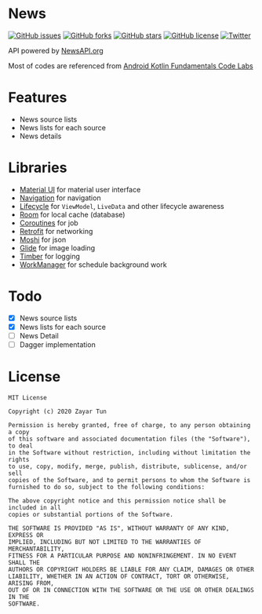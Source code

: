 # News
[![GitHub issues](https://img.shields.io/github/issues/ZattWine/news)](https://github.com/ZattWine/news/issues)
[![GitHub forks](https://img.shields.io/github/forks/ZattWine/news)](https://github.com/ZattWine/news/network)
[![GitHub stars](https://img.shields.io/github/stars/ZattWine/news)](https://github.com/ZattWine/news/stargazers)
[![GitHub license](https://img.shields.io/github/license/ZattWine/news)](https://github.com/ZattWine/news/blob/master/LICENSE)
[![Twitter](https://img.shields.io/twitter/url?style=social&url=https%3A%2F%2Fgithub.com%2FZattWine%2Fnews)](https://twitter.com/intent/tweet?text=Wow:&url=https%3A%2F%2Fgithub.com%2FZattWine%2Fnews)

 API powered by [NewsAPI.org](https://newsapi.org/)
 
 Most of codes are referenced from [Android Kotlin Fundamentals Code Labs](https://codelabs.developers.google.com/android-kotlin-fundamentals/)

# Features
- News source lists
- News lists for each source
- News details

# Libraries
- [Material UI]() for material user interface
- [Navigation]() for navigation
- [Lifecycle]() for `ViewModel`, `LiveData` and other lifecycle awareness
- [Room]() for local cache (database)
- [Coroutines]() for job
- [Retrofit]() for networking
- [Moshi]() for json
- [Glide]() for image loading
- [Timber]() for logging
- [WorkManager]() for schedule background work

# Todo
- [x] News source lists
- [x] News lists for each source
- [ ] News Detail
- [ ] Dagger implementation

# License
```
MIT License

Copyright (c) 2020 Zayar Tun

Permission is hereby granted, free of charge, to any person obtaining a copy
of this software and associated documentation files (the "Software"), to deal
in the Software without restriction, including without limitation the rights
to use, copy, modify, merge, publish, distribute, sublicense, and/or sell
copies of the Software, and to permit persons to whom the Software is
furnished to do so, subject to the following conditions:

The above copyright notice and this permission notice shall be included in all
copies or substantial portions of the Software.

THE SOFTWARE IS PROVIDED "AS IS", WITHOUT WARRANTY OF ANY KIND, EXPRESS OR
IMPLIED, INCLUDING BUT NOT LIMITED TO THE WARRANTIES OF MERCHANTABILITY,
FITNESS FOR A PARTICULAR PURPOSE AND NONINFRINGEMENT. IN NO EVENT SHALL THE
AUTHORS OR COPYRIGHT HOLDERS BE LIABLE FOR ANY CLAIM, DAMAGES OR OTHER
LIABILITY, WHETHER IN AN ACTION OF CONTRACT, TORT OR OTHERWISE, ARISING FROM,
OUT OF OR IN CONNECTION WITH THE SOFTWARE OR THE USE OR OTHER DEALINGS IN THE
SOFTWARE.
```
